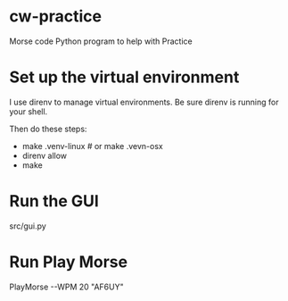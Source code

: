 # cw-practice
Morse code Python program to help with Practice

# Set up the virtual environment
I use direnv to manage virtual environments.  Be sure direnv is running for your shell.

Then do these steps:
- make .venv-linux # or make .vevn-osx
- direnv allow
- make

# Run the GUI
src/gui.py

# Run Play Morse
PlayMorse --WPM 20 "AF6UY"

